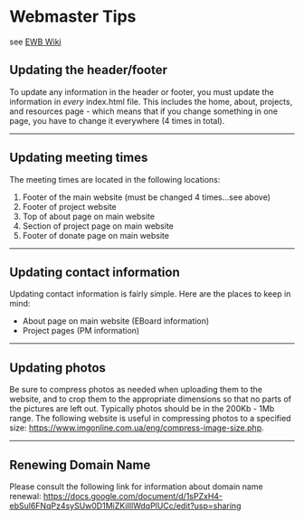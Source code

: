 # Webmaster Tips
see [EWB Wiki](http://cuewb.org/wiki/)

## Updating the header/footer
To update any information in the header or footer, you must update the information in *every* index.html file. This includes the home, about, projects, and resources page - which means that if you change something in one page, you have to change it everywhere (4 times in total).

----
## Updating meeting times
The meeting times are located in the following locations:

1. Footer of the main website (must be changed 4 times...see above)
2. Footer of project website
3. Top of about page on main website
4. Section of project page on main website
5. Footer of donate page on main website

----
## Updating contact information
Updating contact information is fairly simple. Here are the places to keep in mind:

* About page on main website (EBoard information)
* Project pages (PM information)

----
## Updating photos
Be sure to compress photos as needed when uploading them to the website, and to crop them to the appropriate dimensions so that no parts of the pictures are left out. Typically photos should be in the 200Kb - 1Mb range. The following website is useful in compressing photos to a specified size: https://www.imgonline.com.ua/eng/compress-image-size.php.

----
## Renewing Domain Name
Please consult the following link for information about domain name renewal: https://docs.google.com/document/d/1sPZxH4-ebSul6FNqPz4sySUw0D1MiZKiIIlWdqPlUCc/edit?usp=sharing
